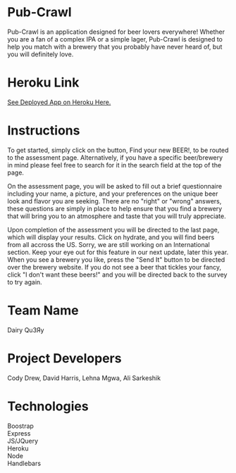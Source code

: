 # Pub-Crawl

Pub-Crawl is an application designed for beer lovers everywhere!  Whether you are a fan of a complex IPA or a simple lager, Pub-Crawl is designed to help you match with a brewery that you probably have never heard of, but you will definitely love.

# Heroku Link
<a href="https://dairyquery-pubcrawl.herokuapp.com/">See Deployed App on Heroku Here.</a>

# Instructions

To get started, simply click on the button, Find your new BEER!, to be routed to the assessment page.  Alternatively, if you have a specific beer/brewery in mind please feel free to search for it in the search field at the top of the page.

On the assessment page, you will be asked to fill out a brief questionnaire including your name, a picture, and your preferences on the unique beer look and flavor you are seeking. There are no "right" or "wrong" answers, these questions are simply in place to help ensure that you find a brewery that will bring you to an atmosphere and taste that you will truly appreciate.

Upon completion of the assessment you will be directed to the last page, which will display your results.  Click on hydrate, and you will find beers from all accross the US.  Sorry, we are still working on an International section.  Keep your eye out for this feature in our next update, later this year.  When you see a brewery you like, press the "Send It" button to be directed over the brewery website.  If you do not see a beer that tickles your fancy, click "I don't want these beers!" and you will be directed back to the survey to try again.

# Team Name
Dairy Qu3Яy

# Project Developers
Cody Drew, David Harris, Lehna Mgwa, Ali Sarkeshik

# Technologies
Boostrap <br>
Express <br>
JS/JQuery <br>
Heroku <br>
Node <br>
Handlebars <br>
